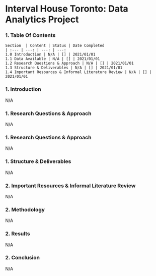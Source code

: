 
# Interval House Toronto: Data Analytics Project


### 1. Table Of Contents ###
    Section  | Content | Status | Date Completed
    | :--- | ---: | ---: | ---:
    1.0 Introduction | N/A | [] | 2021/01/01
    1.1 Data Available | N/A | [] | 2021/01/01
    1.2 Research Questions & Approach | N/A | [] | 2021/01/01
    1.3 Structure & Deliverables | N/A | [] | 2021/01/01
    1.4 Important Resources & Informal Literature Review | N/A | [] | 2021/01/01


### 1. Introduction ###
N/A


### 1. Research Questions & Approach ###
N/A

### 1. Research Questions & Approach ###
N/A


### 1. Structure & Deliverables ###
N/A


### 2. Important Resources & Informal Literature Review ###
N/A

### 2. Methodology ###
N/A

### 2. Results ###
N/A


### 2. Conclusion ###
N/A
